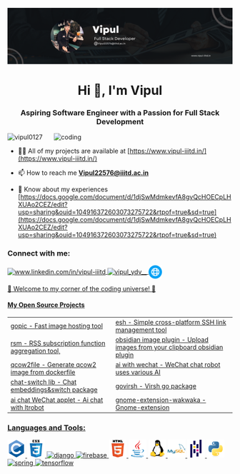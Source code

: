 ![logo](https://github.com/vipul0127/Vipul0127/blob/main/Black%20Minimal%20Business%20Personal%20Profile%20Linkedin%20Banner.png)
<h1 align="center">Hi 👋, I'm Vipul</h1>
<h3 align="center">Aspiring Software Engineer with a Passion for Full Stack Development</h3>
<img align="right" alt="coding" width="400" src= "https://www.figma.com/design/xQkUI4mmihp0tBTf1pqI0z/README-Github-Banner-(Community)?node-id=0-1">
<p align="left"> <img src="https://komarev.com/ghpvc/?username=vipul0127&label=Profile%20views&color=0e75b6&style=flat" alt="vipul0127" /> </p>

- 👨‍💻 All of my projects are available at [https://www.vipul-iiitd.in/](https://www.vipul-iiitd.in/)

- 📫 How to reach me **Vipul22576@iiitd.ac.in**

- 📄 Know about my experiences [https://docs.google.com/document/d/1djSwMdmkevfA8gvQcHOECpLHXUAo2CEZ/edit?usp=sharing&ouid=104916372603073275722&rtpof=true&sd=true](https://docs.google.com/document/d/1djSwMdmkevfA8gvQcHOECpLHXUAo2CEZ/edit?usp=sharing&ouid=104916372603073275722&rtpof=true&sd=true)

<h3 align="left">Connect with me:</h3>
<p align="left">
  <a href="https://linkedin.com/in/www.linkedin.com/in/vipul-iiitd" target="blank">
    <img align="center" src="https://raw.githubusercontent.com/rahuldkjain/github-profile-readme-generator/master/src/images/icons/Social/linked-in-alt.svg" alt="www.linkedin.com/in/vipul-iiitd" height="30" width="40" />
  </a>
  <a href="https://instagram.com/vipul_ydv__" target="blank">
    <img align="center" src="https://raw.githubusercontent.com/rahuldkjain/github-profile-readme-generator/master/src/images/icons/Social/instagram.svg" alt="vipul_ydv__" height="30" width="40" />
  
  <a href="https://www.vipul-iiitd.in" target="blank">
    <img align="center" src="https://github.com/vipul0127/Vipul0127/blob/main/internet.png" alt="vipul-iiitd website" height="30" width="30" />

</p>
<p>🌟 Welcome to my corner of the coding universe! 🌟</p>
    <h4 align="left">My Open Source Projects</h4>
    <table align="center">
        <tr>
            <td><a href="https://github.com/eust-w/gopic">gopic</a> - Fast image hosting tool</td>
            <td><a href="https://github.com/eust-w/esh">esh</a> - Simple cross-platform SSH link management tool</td>
        </tr>
        <tr>
            <td><a href="https://github.com/eust-w/rsm">rsm</a> - RSS subscription function aggregation tool,</td>
            <td><a href="https://github.com/eust-w/obsidian-image-auto-upload">obsidian image plugin</a> - Upload images from your clipboard obsidian plugin</td>
        </tr>
        <tr>
            <td><a href="https://github.com/eust-w/qcow2file">qcow2file</a> - Generate qcow2 image from dockerfile</td>
            <td><a href="https://github.com/eust-w/aiPlatform">ai with wechat</a> - WeChat chat robot uses various AI</td>
        </tr>
        <tr>
            <td><a href="https://github.com/eust-w/openai-chat-switch">chat-switch lib</a> - Chat embeddings&switch package</td>
            <td><a href="https://github.com/eust-w/govirsh">govirsh</a> - Virsh go package</td>
        </tr>
        <tr>
            <td><a href="https://github.com/eust-w/ltrobot-mimiwechat">ai chat WeChat applet</a> - Ai chat with ltrobot</td>
            <td><a href="https://github.com/eust-w/gnome-extension-wakwaka">gnome-extension-wakwaka</a> - Gnome-extension</td>
        </tr>
    </table>
<h3 align="left">Languages and Tools:</h3>
<p align="left"> <a href="https://www.cprogramming.com/" target="_blank" rel="noreferrer"> <img src="https://raw.githubusercontent.com/devicons/devicon/master/icons/c/c-original.svg" alt="c" width="40" height="40"/> </a> <a href="https://www.w3schools.com/css/" target="_blank" rel="noreferrer"> <img src="https://raw.githubusercontent.com/devicons/devicon/master/icons/css3/css3-original-wordmark.svg" alt="css3" width="40" height="40"/> </a> <a href="https://www.djangoproject.com/" target="_blank" rel="noreferrer"> <img src="https://cdn.worldvectorlogo.com/logos/django.svg" alt="django" width="40" height="40"/> </a> <a href="https://firebase.google.com/" target="_blank" rel="noreferrer"> <img src="https://www.vectorlogo.zone/logos/firebase/firebase-icon.svg" alt="firebase" width="40" height="40"/> </a> <a href="https://www.w3.org/html/" target="_blank" rel="noreferrer"> <img src="https://raw.githubusercontent.com/devicons/devicon/master/icons/html5/html5-original-wordmark.svg" alt="html5" width="40" height="40"/> </a> <a href="https://www.java.com" target="_blank" rel="noreferrer"> <img src="https://raw.githubusercontent.com/devicons/devicon/master/icons/java/java-original.svg" alt="java" width="40" height="40"/> </a> <a href="https://www.linux.org/" target="_blank" rel="noreferrer"> <img src="https://raw.githubusercontent.com/devicons/devicon/master/icons/linux/linux-original.svg" alt="linux" width="40" height="40"/> </a> <a href="https://www.mysql.com/" target="_blank" rel="noreferrer"> <img src="https://raw.githubusercontent.com/devicons/devicon/master/icons/mysql/mysql-original-wordmark.svg" alt="mysql" width="40" height="40"/> </a> <a href="https://pandas.pydata.org/" target="_blank" rel="noreferrer"> <img src="https://raw.githubusercontent.com/devicons/devicon/2ae2a900d2f041da66e950e4d48052658d850630/icons/pandas/pandas-original.svg" alt="pandas" width="40" height="40"/> </a> <a href="https://www.python.org" target="_blank" rel="noreferrer"> <img src="https://raw.githubusercontent.com/devicons/devicon/master/icons/python/python-original.svg" alt="python" width="40" height="40"/> </a> <a href="https://spring.io/" target="_blank" rel="noreferrer"> <img src="https://www.vectorlogo.zone/logos/springio/springio-icon.svg" alt="spring" width="40" height="40"/> </a> <a href="https://www.tensorflow.org" target="_blank" rel="noreferrer"> <img src="https://www.vectorlogo.zone/logos/tensorflow/tensorflow-icon.svg" alt="tensorflow" width="40" height="40"/> </a> </p>

